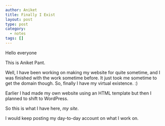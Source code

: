```yaml
---
author: Aniket
title: Finally I Exist
layout: post
type: post
category:
  - notes
tags: []
---
```

Hello everyone

This is Aniket Pant.

Well, I have been working on making my website for quite sometime, and I was finished with the work sometime before. It just took me sometime to get the domain though. So, finally I have my virtual existence. :)

Earlier I had made my own website using an HTML template but then I planned to shift to WordPress.

So this is what I have here, _my site_.

I would keep posting my day-to-day account on what I work on.